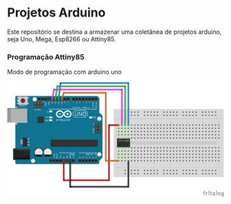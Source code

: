 # Projetos Arduino

Este repositório se destina a armazenar uma coletânea de projetos arduino, seja Uno, Mega, Esp8266 ou Attiny85.

### Programação Attiny85

Modo de programação com arduino uno

![](/assets/programacao_attiny.png)
